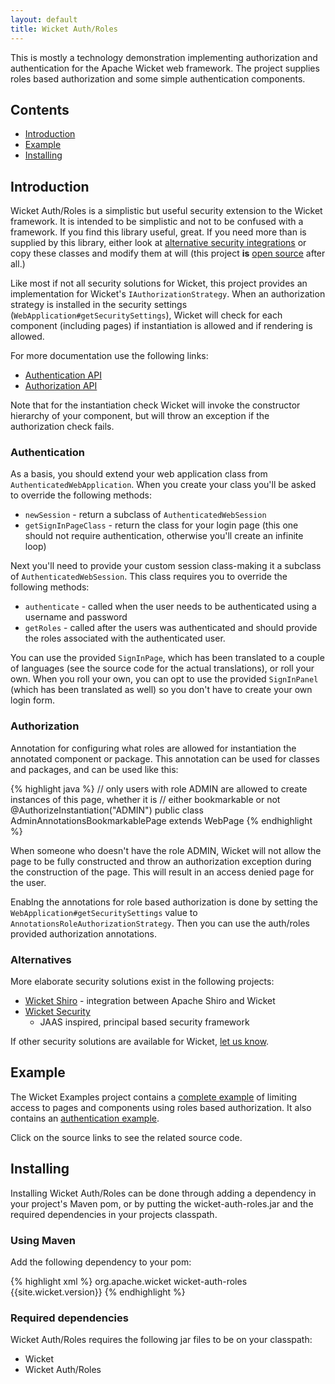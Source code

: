 ```yaml
---
layout: default
title: Wicket Auth/Roles
---
```


This is mostly a technology demonstration implementing authorization and
authentication for the Apache Wicket web framework. The project supplies roles
based authorization and some simple authentication components.

## Contents ##

* [Introduction](#introduction)
* [Example](#example)
* [Installing](#installing)

## Introduction ##

Wicket Auth/Roles is a simplistic but useful security extension to the Wicket
framework. It is intended to be simplistic and not to be confused with a
framework. If you find this library useful, great. If you need more than is
supplied by this library, either look at [alternative security
integrations](#alternatives) or copy these classes and modify them at will
(this project **is** [open source](http://www.apache.org/licenses/) after
all.)

Like most if not all security solutions for Wicket, this project provides an
implementation for Wicket's `IAuthorizationStrategy`. When an authorization
strategy is installed in the security settings
(`WebApplication#getSecuritySettings`), Wicket will check for each component
(including pages) if instantiation is allowed and if rendering is allowed.

For more documentation use the following links:

* [Authentication API](http://wicket.apache.org/apidocs/1.5/org/apache/wicket/authentication/package-summary.html)
* [Authorization API](http://wicket.apache.org/apidocs/1.5/org/apache/wicket/authorization/package-summary.html)

Note that for the instantiation check Wicket will invoke the constructor
hierarchy of your component, but will throw an exception if the authorization
check fails.

### Authentication ###

As a basis, you should extend your web application class from
`AuthenticatedWebApplication`. When you create your class you'll be asked to
override the following methods:

* `newSession` - return a subclass of `AuthenticatedWebSession`
* `getSignInPageClass` - return the class for your login page (this one should
  not require authentication, otherwise you'll create an infinite loop)

Next you'll need to provide your custom session class-making it a subclass of
`AuthenticatedWebSession`. This class requires you to override the following
methods:

* `authenticate` - called when the user needs to be authenticated using a
  username and password
* `getRoles` - called after the users was authenticated and should provide the
  roles associated with the authenticated user.

You can use the provided `SignInPage`, which has been translated to a couple
of languages (see the source code for the actual translations), or roll your
own. When you roll your own, you can opt to use the provided `SignInPanel`
(which has been translated as well) so you don't have to create your own login
form.

### Authorization ###

Annotation for configuring what roles are allowed for instantiation the
annotated component or package. This annotation can be used for classes and
packages, and can be used like this:

{% highlight java %}
// only users with role ADMIN are allowed to create instances of this page, whether it is
// either bookmarkable or not
@AuthorizeInstantiation("ADMIN")
public class AdminAnnotationsBookmarkablePage extends WebPage
{% endhighlight %}

When someone who doesn't have the role ADMIN, Wicket will not allow the page
to be fully constructed and throw an authorization exception during the
construction of the page. This will result in an access denied page for the
user.

Enablng the annotations for role based authorization is done by setting the
`WebApplication#getSecuritySettings` value to
`AnnotationsRoleAuthorizationStrategy`. Then you can use the auth/roles
provided authorization annotations.

### Alternatives ###

More elaborate security solutions exist in the following projects:

 * [Wicket Shiro](https://github.com/wicketstuff/core/tree/core-1.5.x/jdk-1.5-parent/shiro-security) -
   integration between Apache Shiro and Wicket
 * [Wicket Security](https://github.com/wicketstuff/core/tree/core-1.5.x/jdk-1.5-parent/wicket-security-parent)
   - JAAS inspired, principal based security framework

If other security solutions are available for Wicket, [let us
know](https://issues.apache.org/jira/browse/WICKET).

## Example ##

The Wicket Examples project contains a [complete
example](http://wicket-library.com/wicket-examples/authorization) of limiting
access to pages and components using roles based authorization. It also contains
an [authentication
example](http://wicket-library.com/wicket-examples/authentication).

Click on the source links to see the related source code.

## Installing ##

Installing Wicket Auth/Roles can be done through adding a dependency in your
project's Maven pom, or by putting the wicket-auth-roles.jar and the required
dependencies in your projects classpath.

### Using Maven ###

Add the following dependency to your pom:

{% highlight xml %}
<dependency>
    <groupId>org.apache.wicket</groupId>
    <artifactId>wicket-auth-roles</artifactId>
    <version>{{site.wicket.version}}</version>
</dependency>
{% endhighlight %}

### Required dependencies ###

Wicket Auth/Roles requires the following jar files to be on your classpath:

 * Wicket
 * Wicket Auth/Roles

